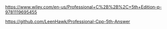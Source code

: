 https://www.wiley.com/en-us/Professional+C%2B%2B%2C+5th+Edition-p-9781119695455

https://github.com/LeenHawk/Professional-Cpp-5th-Answer